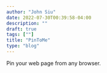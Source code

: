```yaml
---
author: "John Siu"
date: 2022-07-30T00:39:58-04:00
description: ""
draft: true
tags: [""]
title: "PinToMe"
type: "blog"
---
```

Pin your web page from any browser.
<!--more-->
